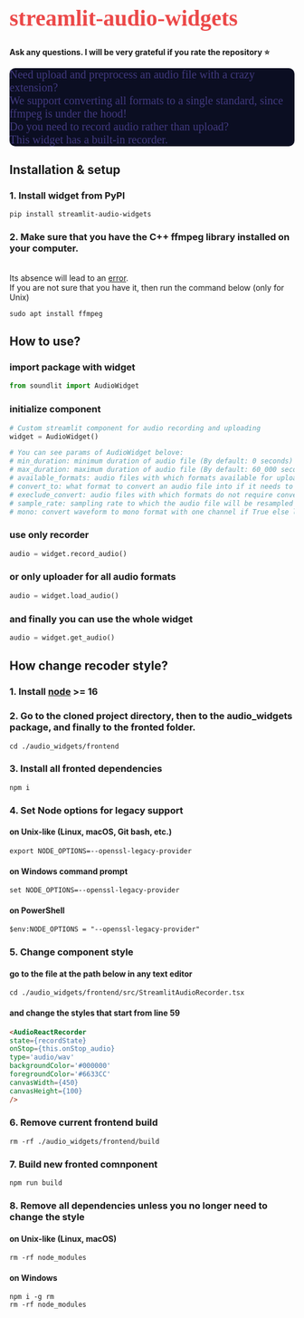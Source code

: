 <div class="alert alert-block alert-info" style="font-size:20px; background-color: #fffff; font-family:verdana; color: #ec4949; border-radius: 10px; border: 0px #533078 solid">
    <h1>streamlit-audio-widgets</h1>
</div>

**Ask any questions. I will be very grateful if you rate the repository ⭐️**

<div class="alert alert-block alert-info" style="font-size:20px; background-color: #0b0e22; font-family:verdana; color: #423a7f; border-radius: 10px; border: 0px #533078 solid">
    Need upload and preprocess an audio file with a crazy extension? 🫣 
    <br>We support converting all formats to a single standard, since ffmpeg is under the hood!<br>
    Do you need to record audio rather than upload? 
    <br>This widget has a built-in recorder.<br>
</div>

## Installation & setup
### 1. Install widget from PyPI
```shell
pip install streamlit-audio-widgets
```
### 2. Make sure that you have the C++ ffmpeg library installed on your computer. 
<br>Its absence will lead to an [error](https://stackoverflow.com/questions/62470863/ffmpeg-command-not-found-but-pip-list-shows-ffmpeg).<br> 
If you are not sure that you have it, then run the command below (only for Unix)
```shell
sudo apt install ffmpeg
```

## How to use?
### import package with widget
```python
from soundlit import AudioWidget
```

### initialize component
```python
# Custom streamlit component for audio recording and uploading
widget = AudioWidget()  

# You can see params of AudioWidget belove:
# min_duration: minimum duration of audio file (By default: 0 seconds)
# max_duration: maximum duration of audio file (By default: 60_000 seconds)
# available_formats: audio files with which formats available for uploading
# convert_to: what format to convert an audio file into if it needs to be converted (By default .wav)
# execlude_convert: audio files with which formats do not require conversion to a supported format
# sample_rate: sampling rate to which the audio file will be resampled
# mono: convert waveform to mono format with one channel if True else load 2 channels
```

### use only recorder 
```python
audio = widget.record_audio()
```

### or only uploader for all audio formats
```python
audio = widget.load_audio()
```

### and finally you can use the whole widget
```python
audio = widget.get_audio()
```

## How change recoder style?
### 1. Install [node](https://nodejs.org/en/download) >= 16
### 2. Go to the cloned project directory, then to the audio_widgets package, and finally to the fronted folder.
```shell
cd ./audio_widgets/frontend
```
### 3. Install all fronted dependencies 
```npm
npm i
```
### 4. Set Node options for legacy support 
#### on Unix-like (Linux, macOS, Git bash, etc.)
```shell
export NODE_OPTIONS=--openssl-legacy-provider
```

#### on Windows command prompt
```shell
set NODE_OPTIONS=--openssl-legacy-provider
```

#### on PowerShell
```shell
$env:NODE_OPTIONS = "--openssl-legacy-provider"
```

### 5. Change component style
#### go to the file at the path below in any text editor
```shell
cd ./audio_widgets/frontend/src/StreamlitAudioRecorder.tsx
```
#### and change the styles that start from line 59
```html
<AudioReactRecorder
state={recordState}
onStop={this.onStop_audio}
type='audio/wav'
backgroundColor='#000000'
foregroundColor='#6633CC'
canvasWidth={450}
canvasHeight={100}
/>
```

### 6. Remove current frontend build
```shell
rm -rf ./audio_widgets/frontend/build
```

### 7. Build new fronted comnponent
```shell
npm run build
```

### 8. Remove all dependencies unless you no longer need to change the style
#### on Unix-like (Linux, macOS)
```shell 
rm -rf node_modules
``` 
#### on Windows
```shell
npm i -g rm
rm -rf node_modules
```
